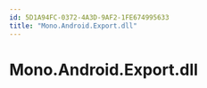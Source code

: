 ```yaml
---
id: 5D1A94FC-0372-4A3D-9AF2-1FE674995633
title: "Mono.Android.Export.dll"
---
```


<a name="Mono.Android.Export.dll" class="injected"></a>


# Mono.Android.Export.dll

